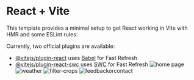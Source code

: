 # React + Vite

This template provides a minimal setup to get React working in Vite with HMR and some ESLint rules.

Currently, two official plugins are available:

- [@vitejs/plugin-react](https://github.com/vitejs/vite-plugin-react/blob/main/packages/plugin-react/README.md) uses [Babel](https://babeljs.io/) for Fast Refresh
- [@vitejs/plugin-react-swc](https://github.com/vitejs/vite-plugin-react-swc) uses [SWC](https://swc.rs/) for Fast Refresh
![home page](https://github.com/rock-02/agrofarmFrontend/assets/98045645/a5e4f3ff-cb89-4575-99d1-9501d890230c)
![weather](https://github.com/rock-02/agrofarmFrontend/assets/98045645/f71373bd-6b94-4172-aa21-7f8249604668)
![filter-crops](https://github.com/rock-02/agrofarmFrontend/assets/98045645/5bbec64a-8ca7-49f4-9fe6-8e714b7508fb)
![feedbackorcontact](https://github.com/rock-02/agrofarmFrontend/assets/98045645/2066f2c9-edd5-4c79-a785-4c909b2cdca7)

